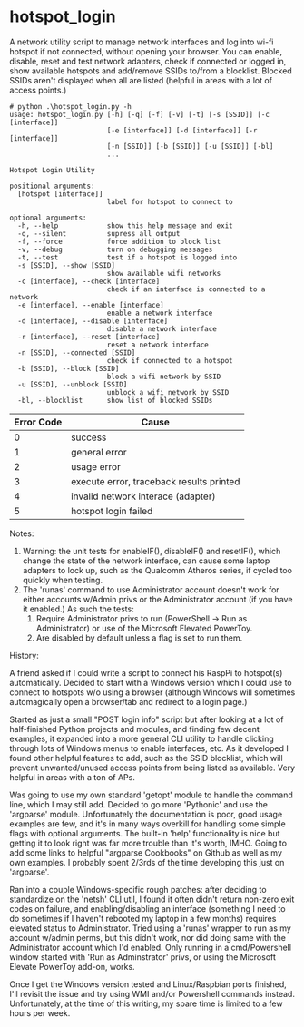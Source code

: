 # hotspot_login
A network utility script to manage network interfaces and log into wi-fi hotspot if not connected, without opening your browser. You can enable, disable, reset and test network adapters, check if connected or logged in, show available hotspots and add/remove SSIDs to/from a blocklist. Blocked SSIDs aren't displayed when all are listed (helpful in areas with a lot of access points.)
```
# python .\hotspot_login.py -h
usage: hotspot_login.py [-h] [-q] [-f] [-v] [-t] [-s [SSID]] [-c [interface]]
                        [-e [interface]] [-d [interface]] [-r [interface]]
                        [-n [SSID]] [-b [SSID]] [-u [SSID]] [-bl]
                        ...

Hotspot Login Utility

positional arguments:
  [hotspot [interface]]
                        label for hotspot to connect to

optional arguments:
  -h, --help            show this help message and exit
  -q, --silent          supress all output
  -f, --force           force addition to block list
  -v, --debug           turn on debugging messages
  -t, --test            test if a hotspot is logged into
  -s [SSID], --show [SSID]
                        show available wifi networks
  -c [interface], --check [interface]
                        check if an interface is connected to a network
  -e [interface], --enable [interface]
                        enable a network interface
  -d [interface], --disable [interface]
                        disable a network interface
  -r [interface], --reset [interface]
                        reset a network interface
  -n [SSID], --connected [SSID]
                        check if connected to a hotspot
  -b [SSID], --block [SSID]
                        block a wifi network by SSID
  -u [SSID], --unblock [SSID]
                        unblock a wifi network by SSID
  -bl, --blocklist      show list of blocked SSIDs
  ```

Error Code | Cause
--- | -------------
0 | success
1 | general error
2 | usage error
3 | execute error, traceback results printed
4 | invalid network interace (adapter)
5 | hotspot login failed

Notes:

1. Warning: the unit tests for enableIF(), disableIF() and resetIF(), which change the state of the network interface, can cause some laptop adapters to lock up, such as the Qualcomm Atheros series, if cycled too quickly when testing.
2. The 'runas' command to use Administrator account doesn't work for either accounts w/Admin privs or the Administrator account (if you have it enabled.) As such the tests:
   1. Require Administrator privs to run (PowerShell -> Run as Administrator) or use of the Microsoft Elevated PowerToy.
   1. Are disabled by default unless a flag is set to run them.

History:

A friend asked if I could write a script to connect his RaspPi to hotspot(s) automatically. Decided to start with a Windows version which I could use to connect to hotspots w/o using a browser (although Windows will sometimes automagically open a browser/tab and redirect to a login page.)

Started as just a small "POST login info" script but after looking at a lot of half-finished Python projects and modules, and finding few decent examples, it expanded into a more general CLI utility to handle clicking through lots of Windows menus to enable interfaces, etc. As it developed I found other helpful features to add, such as the SSID blocklist, which will prevent unwanted/unused access points from being listed as available. Very helpful in areas with a ton of APs.

Was going to use my own standard 'getopt' module to handle the command line, which I may still add. Decided to go more 'Pythonic' and use the 'argparse' module. Unfortunately the documentation is poor, good usage examples are few, and it's in many ways overkill for handling some simple flags with optional arguments. The built-in 'help' functionality is nice but getting it to look right was far more trouble than it's worth, IMHO. Going to add some links to helpful "argparse Cookbooks" on Github as well as my own examples. I probably spent 2/3rds of the time developing this just on 'argparse'.

Ran into a couple Windows-specific rough patches: after deciding to standardize on the 'netsh' CLI util, I found it often didn't return non-zero exit codes on failure, and enabling/disabling an interface (something I need to do sometimes if I haven't rebooted my laptop in a few months) requires elevated status to Administrator. Tried using a 'runas' wrapper to run as my account w/admin perms, but this didn't work, nor did doing same with the Administrator account which I'd enabled. Only running in a cmd/Powershell window started with 'Run as Adminstrator' privs, or using the Microsoft Elevate PowerToy add-on, works.

Once I get the Windows version tested and Linux/Raspbian ports finished, I'll revisit the issue and try using WMI and/or Powershell commands instead. Unfortunately, at the time of this writing, my spare time is limited to a few hours per week.
